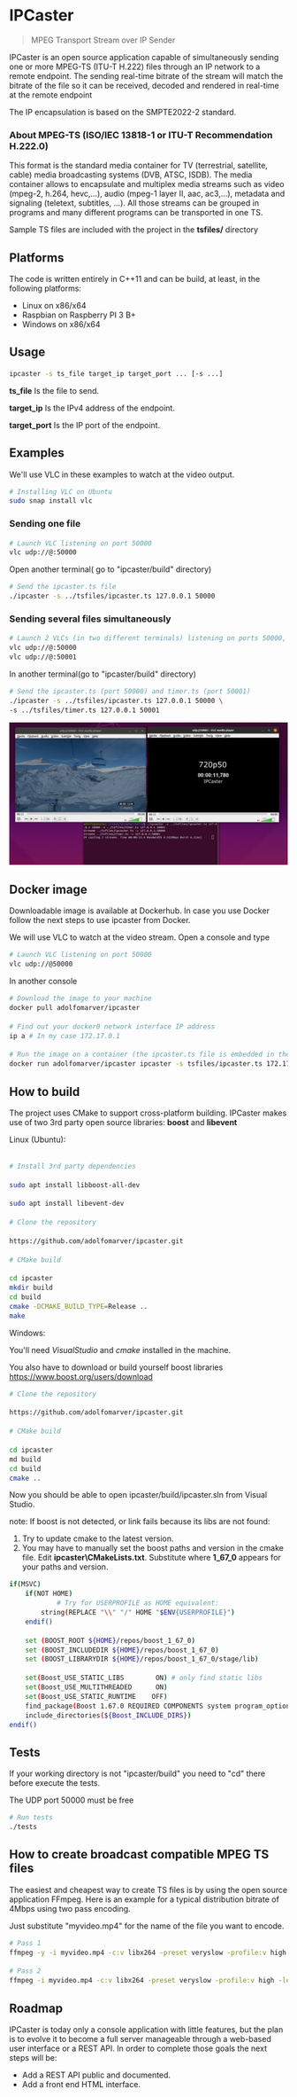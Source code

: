 # IPCaster
> MPEG Transport Stream over IP Sender

IPCaster is an open source application capable of simultaneously sending one or more MPEG-TS (ITU-T H.222) files through an IP network to a remote endpoint. The sending real-time bitrate of the stream will match the bitrate of the file so it can be received, decoded and rendered in real-time at the remote endpoint

The IP encapsulation is based on the SMPTE2022-2 standard.

### About MPEG-TS (ISO/IEC 13818-1 or ITU-T Recommendation H.222.0)

This format is the standard media container for TV (terrestrial, satellite, cable) media broadcasting systems (DVB, ATSC, ISDB). The media container allows to encapsulate and multiplex media streams such as video (mpeg-2, h.264, hevc,...), audio (mpeg-1 layer II, aac, ac3,...), metadata and signaling (teletext, subtitles, ...). All those streams can be grouped in programs and many different programs can be transported in one TS.

Sample TS files are included with the project in the **tsfiles/** directory

## Platforms

The code is written entirely in C++11 and can be build, at least, in the following platforms:

* Linux on x86/x64
* Raspbian on Raspberry PI 3 B+
* Windows on x86/x64

## Usage

```sh
ipcaster -s ts_file target_ip target_port ... [-s ...]
```


**ts_file** Is the file to send.

**target_ip** Is the IPv4 address of the endpoint.

**target_port** Is the IP port of the endpoint.

 ## Examples

We'll use VLC in these examples to watch at the video output.

```sh
# Installing VLC on Ubuntu
sudo snap install vlc
```

### Sending one file
```sh
# Launch VLC listening on port 50000
vlc udp://@:50000
```

Open another terminal( go to "ipcaster/build" directory) 

```sh
# Send the ipcaster.ts file
./ipcaster -s ../tsfiles/ipcaster.ts 127.0.0.1 50000
```

### Sending several files simultaneously
```sh
# Launch 2 VLCs (in two different terminals) listening on ports 50000, 50001
vlc udp://@:50000
vlc udp://@:50001
```

In another terminal(go to "ipcaster/build" directory) 

```sh
# Send the ipcaster.ts (port 50000) and timer.ts (port 50001)
./ipcaster -s ../tsfiles/ipcaster.ts 127.0.0.1 50000 \
-s ../tsfiles/timer.ts 127.0.0.1 50001
```

![IPCasting 2 streams](images/ipcasterrun.png "IPCasting 2 streams")

## Docker image

Downloadable image is available at Dockerhub. In case you use Docker follow the next steps to use ipcaster from Docker.

We will use VLC to watch at the video stream.
Open a console and type
```sh
# Launch VLC listening on port 50000
vlc udp://@50000
```

In another console 
```sh
# Download the image to your machine
docker pull adolfomarver/ipcaster

# Find out your docker0 network interface IP address
ip a # In my case 172.17.0.1

# Run the image on a container (the ipcaster.ts file is embedded in the image)
docker run adolfomarver/ipcaster ipcaster -s tsfiles/ipcaster.ts 172.17.0.1 50000
```
## How to build

The project uses CMake to support cross-platform building. IPCaster makes use of two 3rd party open source libraries: **boost** and **libevent**

Linux (Ubuntu):

```sh

# Install 3rd party dependencies

sudo apt install libboost-all-dev

sudo apt install libevent-dev

# Clone the repository

https://github.com/adolfomarver/ipcaster.git

# CMake build

cd ipcaster
mkdir build
cd build
cmake -DCMAKE_BUILD_TYPE=Release ..
make

```
Windows:

You'll need *VisualStudio* and *cmake* installed in the machine.

You also have to download or build yourself boost libraries
https://www.boost.org/users/download



```sh
# Clone the repository

https://github.com/adolfomarver/ipcaster.git

# CMake build

cd ipcaster
md build
cd build
cmake ..

```
Now you should be able to open ipcaster/build/ipcaster.sln from Visual Studio.

note: If boost is not detected, or link fails because its libs are not found:
1) Try to update cmake to the latest version. 
2) You may have to manually set the boost paths and version in the cmake file. Edit **ipcaster\CMakeLists.txt**. Substitute where **1_67_0** appears for your paths and version.
```sh
if(MSVC)
	if(NOT HOME)
    		# Try for USERPROFILE as HOME equivalent:
		string(REPLACE "\\" "/" HOME "$ENV{USERPROFILE}")
	endif()

	set (BOOST_ROOT ${HOME}/repos/boost_1_67_0)
	set (BOOST_INCLUDEDIR ${HOME}/repos/boost_1_67_0)
	set (BOOST_LIBRARYDIR ${HOME}/repos/boost_1_67_0/stage/lib)

    set(Boost_USE_STATIC_LIBS        ON) # only find static libs
    set(Boost_USE_MULTITHREADED      ON)
    set(Boost_USE_STATIC_RUNTIME    OFF)
    find_package(Boost 1.67.0 REQUIRED COMPONENTS system program_options date_time regex)
    include_directories(${Boost_INCLUDE_DIRS})
endif()

```

## Tests
If your working directory is not "ipcaster/build" you need to "cd" there before execute the tests.

The UDP port 50000 must be free

```sh
# Run tests
./tests
```
## How to create broadcast compatible MPEG TS files

The easiest and cheapest way to create TS files is by using the open source application FFmpeg. Here is an example for a typical distribution bitrate of 4Mbps using two pass encoding.

Just substitute "myvideo.mp4" for the name of the file you want to encode.

```sh
# Pass 1
ffmpeg -y -i myvideo.mp4 -c:v libx264 -preset veryslow -profile:v high -level 4.0 -vf format=yuv420p -bsf:v h264_mp4toannexb -b:v 3.5M -maxrate 3.5M -bufsize 3.5M -pass 1 -f mpegts /dev/null

# Pass 2
ffmpeg -i myvideo.mp4 -c:v libx264 -preset veryslow -profile:v high -level 4.0 -vf format=yuv420p -bsf:v h264_mp4toannexb -b:v 3.5M -maxrate 3.5M -bufsize 3.5M -pass 2 -c:a aac -b:a 128k -muxrate 4000000 myvideo.ts
```

## Roadmap

IPCaster is today only a console application with little features, but the plan is to evolve it to become a full server manageable through a web-based user interface or a REST API. In order to complete those goals the next steps will be:

* Add a REST API public and documented.
* Add a front end HTML interface.